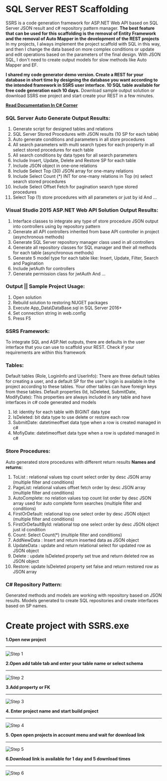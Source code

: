 # SQL Server REST Scaffolding
SSRS is a code generation framework for ASP.NET Web API based on SQL Server JSON result and c# repository pattern manager.
**The best feature that can be used for this scaffolding is the removal of Entity Framework and the removal of Auto Mapper in the development of the REST projects**
In my projects, I always implement the project scaffold with SQL in this way, and then I change the data based on more complex conditions or update and edit operations based on the parameters of the final design. With JSON SQL, I don't need to create output models for slow methods like Auto Mapper and EF.

**I shared my code generator demo version. Create a REST for your database in short time by designing the database you want according to the intended framework in SSRS user interface. 10 SQL table available for free code generation each 10 days.**
Download sample output solution or download SSRS exe project and start create your REST in a few minutes.

**[Read Documentation In C# Corner](https://www.c-sharpcorner.com/article/sql-server-rest-scaffolding/)**

### SQL Server Auto Generate Output Results:
1.	Generate script for designed tables and relations
2.	SQL Server Stored Procedures with JSON results (10 SP for each table)
3.	Auto generate conditions and parameters in all store procedures
4.	All search parameters with multi search types for each property in all select stored procedures for each table
5.	All search conditions by data types for all search parameters
6.	Include Insert, Update, Delete and Restore SP for each table
7.	Include JSON object in one-one relations 
8.	Include Select Top (30) JSON array for one-many relations
9.	Include Select Count (*) INT for one-many relations in Top (n) select search stored procedures
10.	Include Select Offset Fetch for pagination search type stored procedures
11.	Select Top (1) store procedures with all parameters or just by id
And …
### Visual Studio 2015 ASP.NET Web API Solution Output Results:
1.	Interface classes to integrate any type of store procedure JSON output into controllers using by repository pattern
2.	Generate all API controllers inherited from base API controller in project (asynchronous methods)
3.	Generate SQL Server repository manager class used in all controllers
4.	Generate all repository classes for SQL manager and their all methods for each table (asynchronous methods)
5.	Generate 5 model type for each table like: Insert, Update, Filter, Search and Pagination
6.	Include jwtAuth for controllers
7.	Generate permission class for jwtAuth
And …



### Output || Sample Project Usage:
1.	Open solution
2.	Rebuild solution to restoring NUGET packages
3.	Execute App_Data\DataBase.sql in SQL Server 2016+
4.	Set connection string in web.config
5.	Press F5

### SSRS Framework:
To integrate SQL and ASP.Net outputs, there are defaults in the user interface that you can use to scaffold your REST. Check if your requirements are within this framework

### Tables:
Default tables (Role, LoginInfo and UserInfo):
There are three default tables for creating a user, and a default SP for the user's login is available in the project according to these tables. Your other tables can have foreign keys from these tables. 
Default properties (Id, IsDeleted, SubmitDate, ModifyDate):
This properties are always included in any table and have interfaces in c# code generated and models
1.	Id: identity for each table with BIGINT data type
2.	IsDeleted: bit data type to use delete or restore each row
3.	SubmitDate: datetimeoffset data type when a row is created managed in c# 
4.	MofiyDate: datetimeoffset data type when a row is updated managed in c#

### Store Procedures:
Auto generated store procedures with different return results 
**Names and returns:**
1.	ToList : relational values top count select order by desc JSON array (multiple filter and conditions)
2.	PageList: relational values offset fetch order by desc JSON array (multiple filter and conditions)
3.	AutoComplete: no relation values top count list order by desc JSON array used for auto complete form searches (multiple filter and conditions)
4.	FirstOrDefault: relational top one select order by desc JSON object (multiple filter and conditions)
5.	FirstOrDefaultById: relational top one select order by desc JSON object just id condition 
6.	Count: Select Count(*) (multiple filter and conditions)
7.	AddNewData : Insert and return inserted data as JSON object
8.	UpdateData : update and return relational select for updated row as JSON object
9.	Delete : update IsDeleted property set true and return deleted row as JSON object
10.	Restore: update IsDeleted property set false and return restored row as JSON array
### C# Repository Pattern:
Generated methods and models are working with repository based on JSON results. Models generated to create SQL repositories and create interfaces based on SP names.


# Create project with SSRS.exe

**1.Open new project**

***

![Step 1](http://144.76.151.107/01.png)


**2.Open add table tab and enter your table name or select schema**

***

![Step 2](http://144.76.151.107/02.png)


**3.Add property or FK**

***

![Step 3](http://144.76.151.107/03.png)


**4. Enter project name and start build project**

***

![Step 4](http://144.76.151.107/04.png)


**5. Open open projects in account menu and wait for download link**

***

![Step 5](http://144.76.151.107/05.png)


**6.Download link is available for 1 day and 5 download times**

***

![Step 6](http://144.76.151.107/06.png)










